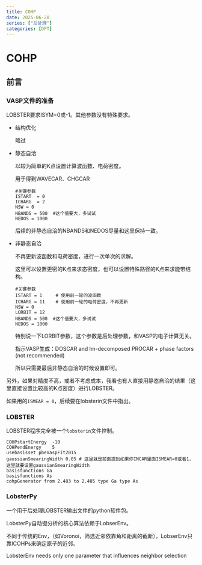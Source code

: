 ```yaml
---
title: COHP
date: 2025-06-28
series: ["后处理"]
categories: [DFT]
---
```


# COHP

## 前言



### VASP文件的准备

LOBSTER要求ISYM=0或-1。其他参数没有特殊要求。

- 结构优化

  略过

- 静态自洽

  以较为简单的K点设置计算波函数、电荷密度。

  用于得到WAVECAR、CHGCAR

  ```
  #关键参数
  ISTART  = 0            
  ICHARG  = 2
  NSW = 0
  NBANDS = 500	#这个值要大，多试试
  NEDOS = 1000
  ```

  后续的非静态自洽的NBANDS和NEDOS尽量和这里保持一致。

- 非静态自洽

  不再更新波函数和电荷密度，进行一次单次的求解。

  这里可以设置更密的K点来求态密度，也可以设置特殊路径的K点来求能带结构。

  ```
  #关键参数
  ISTART = 1     # 使用前一轮的波函数
  ICHARG = 11    # 使用前一轮的电荷密度，不再更新
  NSW = 0
  LORBIT = 12
  NBANDS = 500	#这个值要大，多试试
  NEDOS = 1000
  ```

  特别说一下LORBIT参数，这个参数是后处理参数，和VASP的电子计算无关。

  指示VASP生成：DOSCAR and lm-decomposed PROCAR + phase factors (not recommended)

  所以只需要最后非静态自洽的时候设置即可。

另外，如果对精度不高，或者不考虑成本，我看也有人直接用静态自洽的结果（这里直接设置比较高的K点密度）进行LOBSTER。

如果用的`ISMEAR = 0`，后续要在lobsterin文件中指出。

### LOBSTER

LOBSTER程序完全被一个`lobsterin`文件控制。

```
COHPstartEnergy  -10
COHPendEnergy    5
usebasisset pbeVaspFit2015
gaussianSmearingWidth 0.05 # 这里就是前面提到如果你INCAR里面ISMEAR=0或者1，这里就要设置gaussianSmearingWidth
basisfunctions Ga
basisfunctions As
cohpGenerator from 2.483 to 2.485 type Ga type As
```



### LobsterPy

一个用于后处理LOBSTER输出文件的python软件包。

LobsterPy自动键分析的核心算法依赖于LobserEnv。

不同于传统的Env，（如Voronoi，筛选近邻依靠角和距离的截断），LobserEnv只靠ICOHPs来确定原子的近邻。

LobsterEnv needs only one parameter that influences neighbor selection

